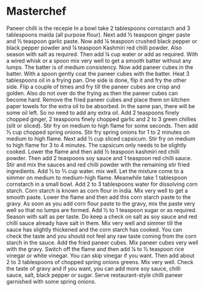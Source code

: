 # Masterchef
Paneer chilli is the recepie
 In a bowl take 2 tablespoons cornstarch and 3 tablespoons maida (all purpose flour).
 Next add ½ teaspoon ginger paste and ½ teaspoon garlic paste.
 Now add ¼ teaspoon crushed black pepper or black pepper powder and ¼ teaspoon Kashmiri red chilli powder. Also season with salt as required.
  Then add ¼ cup water or add as required. With a wired whisk or a spoon mix very well to get a smooth batter without any lumps. The batter is of medium consistency.
   Now add paneer cubes in the batter. With a spoon gently coat the paneer cubes with the batter.
   Heat 3 tablespoons oil in a frying pan. 
One side is done, flip it and fry the other side. Flip a couple of times and fry till the paneer cubes are crisp and golden. Also do not over do the frying as then the paneer cubes can become hard.
Remove the fried paneer cubes and place them on kitchen paper towels for the extra oil to be absorbed.
In the same pan, there will be some oil left. So no need to add any extra oil. Add 2 teaspoons finely chopped ginger, 2 teaspoons finely chopped garlic and 2 to 3 green chillies (slit or sliced).
Stir fry on medium to high flame for some seconds.
Then add ⅓ cup chopped spring onions.
Stir fry spring onions for 1 to 2 minutes on medium to high flame.
Next add ½ cup sliced capsicum.
Stir fry on medium to high flame for 3 to 4 minutes. The capsicum only needs to be slightly cooked.
Lower the flame and then add ½ teaspoon kashmiri red chilli powder.
Then add 2 teaspoons soy sauce and 1 teaspoon red chilli sauce.
Stir and mix the sauces and red chilli powder with the remaining stir fried ingredients.
Add ½ to ⅔ cup water. mix well.
Let the mixture come to a simmer on medium to medium-high flame.
Meanwhile take 1 tablespoon cornstarch in a small bowl.
Add 2 to 3 tablespoons water for dissolving corn starch. Corn starch is known as corn flour in india.
Mix very well to get a smooth paste.
Lower the flame and then add this corn starch paste to the gravy.
As soon as you add corn flour paste to the gravy, mix the paste very well so that no lumps are formed.
Add ½ to 1 teaspoon sugar or as required. 
Season with salt as per taste. Do keep a check on salt as soy sauce and red chilli sauce already have salt in them.
Mix very well and simmer till the sauce has slightly thickened and the corn starch has cooked. You can check the taste and you should not feel any raw taste coming from the corn starch in the sauce.
Add the fried paneer cubes.
Mix paneer cubes very well with the gravy.
Switch off the flame and then add ¼ to ½ teaspoon rice vinegar or white vinegar. You can skip vinegar if you want.
Then add about 2 to 3 tablespoons of chopped spring onions greens.
Mix very well. Check the taste of gravy and if you want, you can add more soy sauce, chilli sauce, salt, black pepper or sugar.
Serve restaurant-style chilli paneer garnished with some spring onions.
